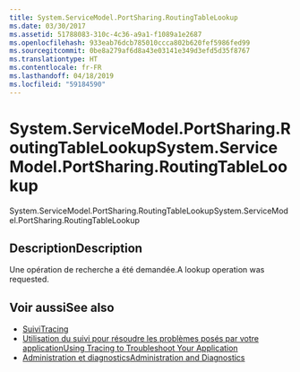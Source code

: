 ```yaml
---
title: System.ServiceModel.PortSharing.RoutingTableLookup
ms.date: 03/30/2017
ms.assetid: 51788083-310c-4c36-a9a1-f1089a1e2687
ms.openlocfilehash: 933eab76dcb785010ccca802b620fef5986fed99
ms.sourcegitcommit: 0be8a279af6d8a43e03141e349d3efd5d35f8767
ms.translationtype: HT
ms.contentlocale: fr-FR
ms.lasthandoff: 04/18/2019
ms.locfileid: "59184590"
---
```

# <a name="systemservicemodelportsharingroutingtablelookup"></a><span data-ttu-id="79899-102">System.ServiceModel.PortSharing.RoutingTableLookup</span><span class="sxs-lookup"><span data-stu-id="79899-102">System.ServiceModel.PortSharing.RoutingTableLookup</span></span>
<span data-ttu-id="79899-103">System.ServiceModel.PortSharing.RoutingTableLookup</span><span class="sxs-lookup"><span data-stu-id="79899-103">System.ServiceModel.PortSharing.RoutingTableLookup</span></span>  
  
## <a name="description"></a><span data-ttu-id="79899-104">Description</span><span class="sxs-lookup"><span data-stu-id="79899-104">Description</span></span>  
 <span data-ttu-id="79899-105">Une opération de recherche a été demandée.</span><span class="sxs-lookup"><span data-stu-id="79899-105">A lookup operation was requested.</span></span>  
  
## <a name="see-also"></a><span data-ttu-id="79899-106">Voir aussi</span><span class="sxs-lookup"><span data-stu-id="79899-106">See also</span></span>

- [<span data-ttu-id="79899-107">Suivi</span><span class="sxs-lookup"><span data-stu-id="79899-107">Tracing</span></span>](../../../../../docs/framework/wcf/diagnostics/tracing/index.md)
- [<span data-ttu-id="79899-108">Utilisation du suivi pour résoudre les problèmes posés par votre application</span><span class="sxs-lookup"><span data-stu-id="79899-108">Using Tracing to Troubleshoot Your Application</span></span>](../../../../../docs/framework/wcf/diagnostics/tracing/using-tracing-to-troubleshoot-your-application.md)
- [<span data-ttu-id="79899-109">Administration et diagnostics</span><span class="sxs-lookup"><span data-stu-id="79899-109">Administration and Diagnostics</span></span>](../../../../../docs/framework/wcf/diagnostics/index.md)
